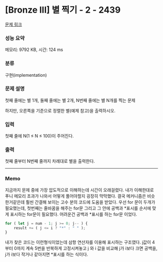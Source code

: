 # [Bronze III] 별 찍기 - 2 - 2439 

[문제 링크](https://www.acmicpc.net/problem/2439) 

### 성능 요약

메모리: 9792 KB, 시간: 124 ms

### 분류

구현(implementation)

### 문제 설명

<p>첫째 줄에는 별 1개, 둘째 줄에는 별 2개, N번째 줄에는 별 N개를 찍는 문제</p>

<p>하지만, 오른쪽을 기준으로 정렬한 별(예제 참고)을 출력하시오.</p>

### 입력 

 <p>첫째 줄에 N(1 ≤ N ≤ 100)이 주어진다.</p>

### 출력 

 <p>첫째 줄부터 N번째 줄까지 차례대로 별을 출력한다.</p>

---

### Memo
지금까지 문제 중에 가장 압도적으로 이해하는데 시간이 오래걸렸다. 내가 이해한대로 푸니 메모리 초과가 나와서 어떻게 풀어야할지 굉장히 막막했다. 결국 메커니즘은 비슷한거같은데 훨씬 간결해 보이는 고수 분의 코드에 도움을 받았다. 우선 for 문이 두개가 필요했는데, 첫번째는 줄바꿈을 해주는 for문 그리고 그 안에 공백과 \*표시를 순서에 맞게 표시하는 for문이 필요했다. 어려운건 공백과 \*표시를 하는 for문 이었다.

```javascript
for ( let j = num - 1; j >= 0; j-- ) {
	result += ( j <= i ? "*" : " " );
}
```
내가 찾은 코드는 이런형식이었는데 삼항 연산자를 이용해 표시하는 구조였다. j값이 4부터 0까지 계속 5번을 반복하게 고정시켜놓고 j 와 i 값을 비교해 j가 i보다 크면 공백을, j가 i보다 작거나 같아지면 \*표시를 하는 식이다.
